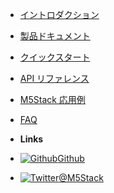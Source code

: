- [イントロダクション](/ja/)
- [製品ドキュメント](/ja/product_documents)
- [クイックスタート](/ja/quick_start)
- [API リファレンス](/ja/api_reference)
- [M5Stack 応用例](/ja/m5stack_cases)
- [FAQ](/ja/faq)


- **Links**
- [![Github](https://icongram.jgog.in/simple/github.svg?color=808080&size=16)Github](https://github.com/m5stack/M5Stack)
- [![Twitter](https://icongram.jgog.in/simple/twitter.svg?colored&size=16)@M5Stack](http://twitter.com/M5Stack)

